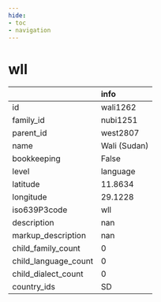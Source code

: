 ```yaml
---
hide:
- toc
- navigation
---
```

# wll
|                      | info         |
|:---------------------|:-------------|
| id                   | wali1262     |
| family_id            | nubi1251     |
| parent_id            | west2807     |
| name                 | Wali (Sudan) |
| bookkeeping          | False        |
| level                | language     |
| latitude             | 11.8634      |
| longitude            | 29.1228      |
| iso639P3code         | wll          |
| description          | nan          |
| markup_description   | nan          |
| child_family_count   | 0            |
| child_language_count | 0            |
| child_dialect_count  | 0            |
| country_ids          | SD           |